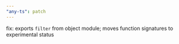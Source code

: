 ```yaml
---
"any-ts": patch
---
```


fix: exports `filter` from object module; moves function signatures to experimental status
